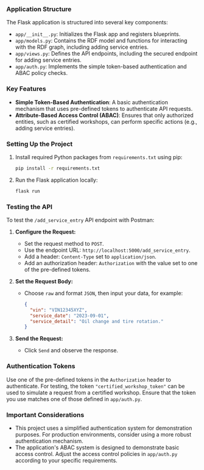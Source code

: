 ### Application Structure

The Flask application is structured into several key components:

- `app/__init__.py`: Initializes the Flask app and registers blueprints.
- `app/models.py`: Contains the RDF model and functions for interacting with the RDF graph, including adding service entries.
- `app/views.py`: Defines the API endpoints, including the secured endpoint for adding service entries.
- `app/auth.py`: Implements the simple token-based authentication and ABAC policy checks.

### Key Features

- **Simple Token-Based Authentication**: A basic authentication mechanism that uses pre-defined tokens to authenticate API requests.
- **Attribute-Based Access Control (ABAC)**: Ensures that only authorized entities, such as certified workshops, can perform specific actions (e.g., adding service entries).

### Setting Up the Project

1. Install required Python packages from `requirements.txt` using pip:

    ```bash
    pip install -r requirements.txt
    ```

2. Run the Flask application locally:

    ```bash
    flask run
    ```

### Testing the API

To test the `/add_service_entry` API endpoint with Postman:

1. **Configure the Request:**
    - Set the request method to `POST`.
    - Use the endpoint URL: `http://localhost:5000/add_service_entry`.
    - Add a header: `Content-Type` set to `application/json`.
    - Add an authorization header: `Authorization` with the value set to one of the pre-defined tokens.

2. **Set the Request Body:**
    - Choose `raw` and format `JSON`, then input your data, for example:

        ```json
        {
          "vin": "VIN12345XYZ",
          "service_date": "2023-09-01",
          "service_detail": "Oil change and tire rotation."
        }
        ```

3. **Send the Request:**
    - Click `Send` and observe the response.

### Authentication Tokens

Use one of the pre-defined tokens in the `Authorization` header to authenticate. For testing, the token `"certified_workshop_token"` can be used to simulate a request from a certified workshop. Ensure that the token you use matches one of those defined in `app/auth.py`.

### Important Considerations

- This project uses a simplified authentication system for demonstration purposes. For production environments, consider using a more robust authentication mechanism.
- The application's ABAC system is designed to demonstrate basic access control. Adjust the access control policies in `app/auth.py` according to your specific requirements.